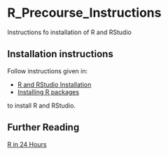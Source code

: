 # R_Precourse_Instructions
Instructions fo installation of R and RStudio


## Installation instructions 
Follow instructions given in:
* [R and RStudio Installation](https://github.com/MangoTheCat/R_Precourse_Instructions/blob/master/Installation%20instructions.md)
* [Installing R packages](https://github.com/MangoTheCat/R_Precourse_Instructions/blob/master/Installing%20R%20packages.md)

to install R and RStudio. 


## Further Reading

[R in 24 Hours](https://www.amazon.co.uk/24-Hours-Sams-Teach-Yourself/dp/0672338483)
